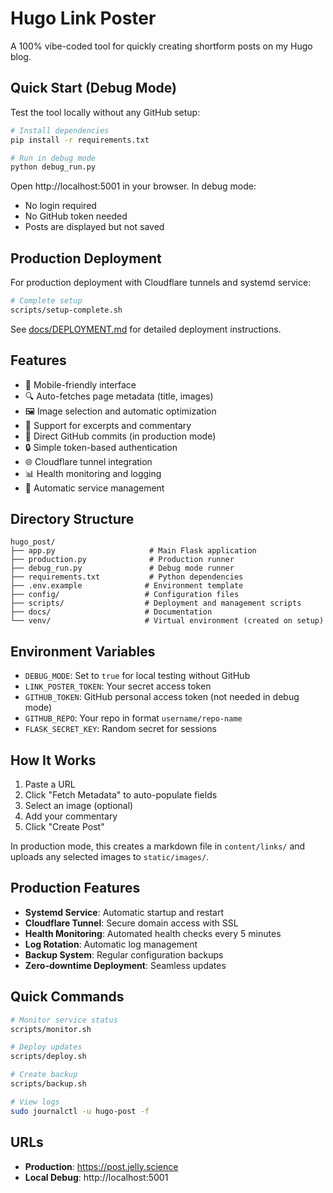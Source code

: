 # Hugo Link Poster

A 100% vibe-coded tool for quickly creating shortform posts on my Hugo blog.

## Quick Start (Debug Mode)

Test the tool locally without any GitHub setup:

```bash
# Install dependencies
pip install -r requirements.txt

# Run in debug mode
python debug_run.py
```

Open http://localhost:5001 in your browser. In debug mode:
- No login required
- No GitHub token needed
- Posts are displayed but not saved

## Production Deployment

For production deployment with Cloudflare tunnels and systemd service:

```bash
# Complete setup
scripts/setup-complete.sh
```

See [docs/DEPLOYMENT.md](docs/DEPLOYMENT.md) for detailed deployment instructions.

## Features

- 📱 Mobile-friendly interface
- 🔍 Auto-fetches page metadata (title, images)
- 🖼️ Image selection and automatic optimization
- 📝 Support for excerpts and commentary
- 🚀 Direct GitHub commits (in production mode)
- 🔒 Simple token-based authentication
- 🌐 Cloudflare tunnel integration
- 📊 Health monitoring and logging
- 🔄 Automatic service management

## Directory Structure

```
hugo_post/
├── app.py                     # Main Flask application
├── production.py              # Production runner
├── debug_run.py               # Debug mode runner
├── requirements.txt           # Python dependencies
├── .env.example              # Environment template
├── config/                   # Configuration files
├── scripts/                  # Deployment and management scripts
├── docs/                     # Documentation
└── venv/                     # Virtual environment (created on setup)
```

## Environment Variables

- `DEBUG_MODE`: Set to `true` for local testing without GitHub
- `LINK_POSTER_TOKEN`: Your secret access token
- `GITHUB_TOKEN`: GitHub personal access token (not needed in debug mode)
- `GITHUB_REPO`: Your repo in format `username/repo-name`
- `FLASK_SECRET_KEY`: Random secret for sessions

## How It Works

1. Paste a URL
2. Click "Fetch Metadata" to auto-populate fields
3. Select an image (optional)
4. Add your commentary
5. Click "Create Post"

In production mode, this creates a markdown file in `content/links/` and uploads any selected images to `static/images/`.

## Production Features

- **Systemd Service**: Automatic startup and restart
- **Cloudflare Tunnel**: Secure domain access with SSL
- **Health Monitoring**: Automated health checks every 5 minutes
- **Log Rotation**: Automatic log management
- **Backup System**: Regular configuration backups
- **Zero-downtime Deployment**: Seamless updates

## Quick Commands

```bash
# Monitor service status
scripts/monitor.sh

# Deploy updates
scripts/deploy.sh

# Create backup
scripts/backup.sh

# View logs
sudo journalctl -u hugo-post -f
```

## URLs

- **Production**: https://post.jelly.science
- **Local Debug**: http://localhost:5001
